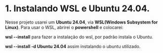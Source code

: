 # 1. Instalando WSL e Ubuntu 24.04.

Nesse projeto usarei um **Ubuntu 24.04**, via **WSL(Windows Subsystem for Linux)**.
Para usar o WSL, abrirei o **powershell** e colocarei:

**wsl --install**  para fazer a instalação do wsl, por padrão instala o Ubuntu.

**wsl --install -d Ubuntu 24.04** assim instalando o ubuntu utilizado.

